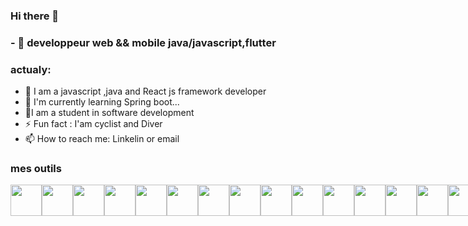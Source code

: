 ### Hi there 👋
### - 🌱 developpeur web && mobile java/javascript,flutter
### actualy: 
 - 💬 I am a javascript ,java and React js framework developer
 - 🌱 I'm currently learning Spring boot...
 - 👯I am a student in software development
 - ⚡ Fun fact : I'am cyclist and Diver
 - 📫 How to reach me: Linkelin or email
###  mes outils
 <div style="display:flex">
  
   <img src="https://cdn.jsdelivr.net/gh/devicons/devicon/icons/spring/spring-original.svg" height="50px" width="50px" />
    <img src="https://cdn.jsdelivr.net/gh/devicons/devicon/icons/java/java-original.svg"  width="50px" height="50px" />
   <img src="https://cdn.jsdelivr.net/gh/devicons/devicon/icons/javascript/javascript-original.svg" width="50px" height="50px" />
  <img src="https://cdn.jsdelivr.net/gh/devicons/devicon/icons/react/react-original.svg" width="50px" height="50px" />
  <img src="https://cdn.jsdelivr.net/gh/devicons/devicon/icons/redux/redux-original.svg"  width="50px" height="50px" />
  <img src="https://cdn.jsdelivr.net/gh/devicons/devicon/icons/flutter/flutter-original.svg" width="50px" height="50px" />
  <img src="https://cdn.jsdelivr.net/gh/devicons/devicon/icons/dart/dart-original.svg" width="50px" height="50px" />        
 <img src="https://cdn.jsdelivr.net/gh/devicons/devicon/icons/sass/sass-original.svg"  width="50px" height="50px"/>
 <img src="https://cdn.jsdelivr.net/gh/devicons/devicon/icons/css3/css3-original.svg"  width="50px" height="50px" />
     <img src="https://cdn.jsdelivr.net/gh/devicons/devicon/icons/html5/html5-original.svg" width="50px" height="50px"   />
      <img src="https://cdn.jsdelivr.net/gh/devicons/devicon/icons/php/php-original.svg"  width="50px" height="50px" />
       <img src="https://cdn.jsdelivr.net/gh/devicons/devicon/icons/mysql/mysql-original.svg"  width="50px" height="50px" />
       <img src="https://cdn.jsdelivr.net/gh/devicons/devicon/icons/nodejs/nodejs-original-wordmark.svg"  width="50px" height="50px" />
      <img src="https://cdn.jsdelivr.net/gh/devicons/devicon/icons/mongodb/mongodb-original.svg"  width="50px" height="50px" />
      <img src="https://cdn.jsdelivr.net/gh/devicons/devicon/icons/vscode/vscode-original.svg"  width="50px" height="50px" />
          
  </div>
